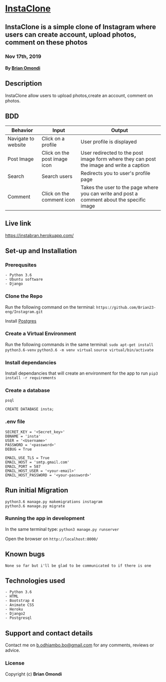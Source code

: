 # [InstaClone](https://instabran.herokuapp.com/)
## InstaClone is a simple clone of Instagram where users can create account, upload photos, comment on these photos
### Nov 17th, 2019
#### By **[Brian Omondi](https://github.com/brian23-eng)**

## Description
InstaClone allow users to upload photos,create an account, comment on photos.





## BDD

| Behavior            | Input                         | Output                        | 
| ------------------- | ----------------------------- | ----------------------------- |
|Navigate to website | Click on a profile| User profile is displayed |
| Post Image | Click on the post image icon| User redirected to the post image form where they can post the image and write a caption |
| Search | Search users| Redirects you to user's profile page |
| Comment | Click on the comment icon | Takes the user to the page where you can write and post a comment about the specific image|


## Live link

https://instabran.herokuapp.com/

## Set-up and Installation

### Prerequsites
    - Python 3.6
    - Ubuntu software
    - Django

### Clone the Repo
Run the following command on the terminal:
`https://github.com/Brian23-eng/Instagram.git`

Install [Postgres](https://www.postgresql.org/download/)

### Create a Virtual Environment
Run the following commands in the same terminal:
`sudo apt-get install python3.6-venv`
`python3.6 -m venv virtual`
`source virtual/bin/activate`

### Install dependancies
Install dependancies that will create an environment for the app to run
`pip3 install -r requirements`

### Create a database

```
psql

CREATE DATABASE insta;

```

### .env file

```
SECRET_KEY = '<Secret_key>'
DBNAME = 'insta'
USER = '<Username>'
PASSWORD = '<password>'
DEBUG = True

EMAIL_USE_TLS = True
EMAIL_HOST = 'smtp.gmail.com'
EMAIL_PORT = 587
EMAIL_HOST_USER = '<your-email>'
EMAIL_HOST_PASSWORD = '<your-password>'

```

## Run initial Migration
```
python3.6 manage.py makemigrations instagram
python3.6 manage.py migrate

```


### Running the app in development
In the same terminal type:
`python3 manage.py runserver`

Open the browser on `http://localhost:8000/`

## Known bugs

```None so far but i'll be glad to be communicated to if there is one ```


## Technologies used
    - Python 3.6
    - HTML
    - Bootstrap 4
    - Animate CSS
    - Heroku
    - Django2
    - Postgresql

## Support and contact details
Contact me on b.odhiambo.bo@gmail.com for any comments, reviews or advice.

### License
Copyright (c) **Brian Omondi**
